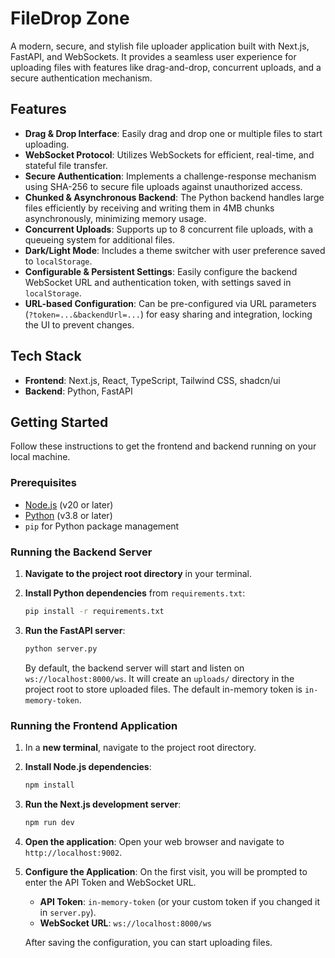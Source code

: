 # FileDrop Zone

A modern, secure, and stylish file uploader application built with Next.js, FastAPI, and WebSockets. It provides a seamless user experience for uploading files with features like drag-and-drop, concurrent uploads, and a secure authentication mechanism.

## Features

*   **Drag & Drop Interface**: Easily drag and drop one or multiple files to start uploading.
*   **WebSocket Protocol**: Utilizes WebSockets for efficient, real-time, and stateful file transfer.
*   **Secure Authentication**: Implements a challenge-response mechanism using SHA-256 to secure file uploads against unauthorized access.
*   **Chunked & Asynchronous Backend**: The Python backend handles large files efficiently by receiving and writing them in 4MB chunks asynchronously, minimizing memory usage.
*   **Concurrent Uploads**: Supports up to 8 concurrent file uploads, with a queueing system for additional files.
*   **Dark/Light Mode**: Includes a theme switcher with user preference saved to `localStorage`.
*   **Configurable & Persistent Settings**: Easily configure the backend WebSocket URL and authentication token, with settings saved in `localStorage`.
*   **URL-based Configuration**: Can be pre-configured via URL parameters (`?token=...&backendUrl=...`) for easy sharing and integration, locking the UI to prevent changes.

## Tech Stack

*   **Frontend**: Next.js, React, TypeScript, Tailwind CSS, shadcn/ui
*   **Backend**: Python, FastAPI

## Getting Started

Follow these instructions to get the frontend and backend running on your local machine.

### Prerequisites

*   [Node.js](https://nodejs.org/) (v20 or later)
*   [Python](https://www.python.org/) (v3.8 or later)
*   `pip` for Python package management

### Running the Backend Server

1.  **Navigate to the project root directory** in your terminal.

2.  **Install Python dependencies** from `requirements.txt`:
    ```bash
    pip install -r requirements.txt
    ```

3.  **Run the FastAPI server**:
    ```bash
    python server.py
    ```
    By default, the backend server will start and listen on `ws://localhost:8000/ws`. It will create an `uploads/` directory in the project root to store uploaded files. The default in-memory token is `in-memory-token`.

### Running the Frontend Application

1.  In a **new terminal**, navigate to the project root directory.

2.  **Install Node.js dependencies**:
    ```bash
    npm install
    ```

3.  **Run the Next.js development server**:
    ```bash
    npm run dev
    ```

4.  **Open the application**:
    Open your web browser and navigate to `http://localhost:9002`.

5.  **Configure the Application**:
    On the first visit, you will be prompted to enter the API Token and WebSocket URL.
    *   **API Token**: `in-memory-token` (or your custom token if you changed it in `server.py`).
    *   **WebSocket URL**: `ws://localhost:8000/ws`

    After saving the configuration, you can start uploading files.
